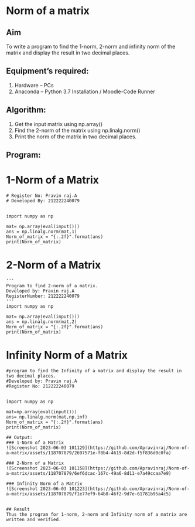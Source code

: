 # Norm of a matrix
## Aim
To write a program to find the 1-norm, 2-norm and infinity norm of the matrix and display the result in two decimal places.
## Equipment’s required:
1.	Hardware – PCs
2.	Anaconda – Python 3.7 Installation / Moodle-Code Runner
## Algorithm:
1. Get the input matrix using np.array()   
2. Find the 2-norm of the matrix using np.linalg.norm()
3. Print the norm of the matrix in two decimal places.
## Program:

# 1-Norm of a Matrix
```
# Register No: Pravin raj.A
# Developed By: 212222240079


import numpy as np

mat= np.array(eval(input()))
ans = np.linalg.norm(mat,1)
Norm_of_matrix = "{:.2f}".format(ans)
print(Norm_of_matrix)

```

# 2-Norm of a Matrix
```
'''
Program to find 2-norm of a matrix.
Developed by: Pravin raj.A
RegisterNumber: 212222240079
'''
import numpy as np

mat= np.array(eval(input()))
ans = np.linalg.norm(mat,2)
Norm_of_matrix = "{:.2f}".format(ans)
print(Norm_of_matrix)
```



# Infinity Norm of a Matrix
```
#program to find the Infinity of a matrix and display the result in two decimal places.
#Developed by: Pravin raj.A
#Register No: 212222240079


import numpy as np

mat=np.array(eval(input()))
ans= np.linalg.norm(mat,np.inf)
Norm_of_matrix = "{:.2f}".format(ans)
print(Norm_of_matrix)
```





```
## Output:
### 1-Norm of a Matrix
![Screenshot 2023-06-03 101129](https://github.com/Apravinraj/Norm-of-a-matrix/assets/118707879/2697571e-f8b4-4619-8d2d-f5f836d0c0fa)

### 2-Norm of a Matrix
![Screenshot 2023-06-03 101158](https://github.com/Apravinraj/Norm-of-a-matrix/assets/118707879/6ef6dcac-167c-49a6-8d11-e7a49ccaa7e9)

### Infinity Norm of a Matrix
![Screenshot 2023-06-03 101223](https://github.com/Apravinraj/Norm-of-a-matrix/assets/118707879/f1e77ef9-64b8-46f2-9d7e-61781b95a4c5)


## Result
Thus the program for 1-norm, 2-norm and Infinity norm of a matrix are written and verified.
